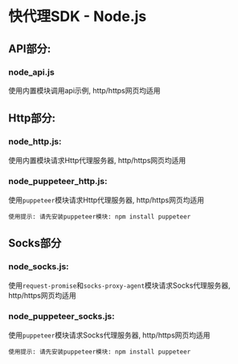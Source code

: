 # 快代理SDK - Node.js

## API部分:

### node_api.js
使用内置模块调用api示例, http/https网页均适用

## Http部分:

### node_http.js:
使用内置模块请求Http代理服务器, http/https网页均适用

### node_puppeteer_http.js:
使用`puppeteer`模块请求Http代理服务器, http/https网页均适用
```
使用提示: 请先安装puppeteer模块: npm install puppeteer
```

## Socks部分

### node_socks.js:
使用`request-promise`和`socks-proxy-agent`模块请求Socks代理服务器, http/https网页均适用

### node_puppeteer_socks.js:
使用`puppeteer`模块请求Socks代理服务器, http/https网页均适用
```
使用提示: 请先安装puppeteer模块: npm install puppeteer
```